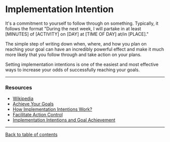 # Implementation Intention

It's a commitment to yourself to follow through on something. Typically, it follows the format "During the next week, I will partake in at least [MINUTES] of [ACTIVITY] on [DAY] at [TIME OF DAY] at/in [PLACE]."

The simple step of writing down when, where, and how you plan on reaching your goal can have an incredibly powerful effect and make it much more likely that you follow through and take action on your plans.

Setting implementation intentions is one of the easiest and most effective ways to increase your odds of successfully reaching your goals.

---

### Resources

- [Wikipedia](https://en.wikipedia.org/wiki/Implementation_intention)
- [Achieve Your Goals](https://jamesclear.com/implementation-intentions)
- [How Implementation Intentions Work?](http://psychology.iresearchnet.com/social-psychology/control/implementation-intentions/)
- [Facilitate Action Control](https://www.psychologytoday.com/us/blog/dont-delay/201001/implementation-intentions-facilitate-action-control)
- [Implementation Intentions and Goal Achievement](https://www.sciencedirect.com/science/article/abs/pii/S0065260106380021)

---

[Back to table of contents](../README.md)
